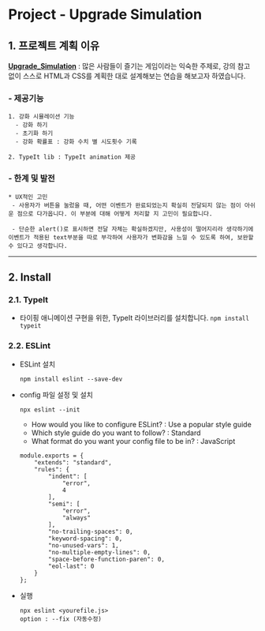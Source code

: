 Project - Upgrade Simulation
======================

## 1. 프로젝트 계획 이유
[**Upgrade_Simulation**](https://lee-sang-beom.github.io/Upgrade_Simulation//) : 많은 사람들이 즐기는 게임이라는 익숙한 주제로, 강의 참고 없이 스스로 HTML과 CSS를 계획한 대로 설계해보는 연습을 해보고자 하였습니다.

### - 제공기능
	1. 강화 시뮬레이션 기능
      - 강화 하기
      - 초기화 하기
      - 강화 확률표 : 강화 수치 별 시도횟수 기록

	2. TypeIt lib : TypeIt animation 제공

### - 한계 및 발전
	* UX적인 고민
     - 사용자가 버튼을 눌렀을 때, 어떤 이벤트가 완료되었는지 확실히 전달되지 않는 점이 아쉬운 점으로 다가옵니다. 이 부분에 대해 어떻게 처리할 지 고민이 필요합니다.

     - 단순한 alert()로 표시하면 전달 자체는 확실하겠지만, 사용성이 떨어지리라 생각하기에 이벤트가 적용된 text부분을 따로 부각하여 사용자가 변화감을 느낄 수 있도록 하여, 보완할 수 있다고 생각합니다.

****

## 2. Install
### 2.1. TypeIt
- 타이핑 애니메이션 구현을 위한, TypeIt 라이브러리를 설치합니다.
      ```
      npm install typeit
      ```

### 2.2. ESLint
- ESLint 설치
    ``` 
    npm install eslint --save-dev
    ``` 

- config 파일 설정 및 설치
    ``` 
    npx eslint --init
    ``` 
    - How would you like to configure ESLint? : Use a popular style guide
    - Which style guide do you want to follow? : Standard
    - What format do you want your config file to be in? : JavaScript


    ```
    module.exports = {
        "extends": "standard",
        "rules": {
            "indent": [
                "error",
                4
            ],
            "semi": [
                "error",
                "always"
            ],
            "no-trailing-spaces": 0,
            "keyword-spacing": 0,
            "no-unused-vars": 1,
            "no-multiple-empty-lines": 0,
            "space-before-function-paren": 0,
            "eol-last": 0
        }
    };
    ```
- 실행
    ```
    npx eslint <yourefile.js>
    option : --fix (자동수정)
    ```